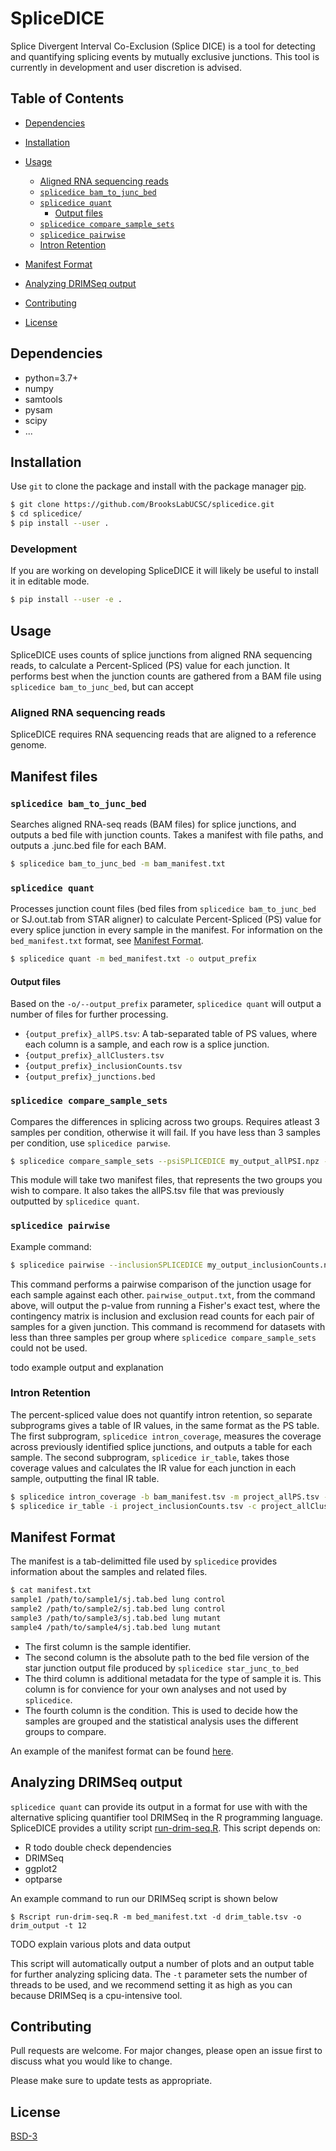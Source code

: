 # SpliceDICE
Splice Divergent Interval Co-Exclusion (Splice DICE) is a tool for detecting and quantifying splicing events
by mutually exclusive junctions. This tool is currently in development and
user discretion is advised.

## Table of Contents
  * [Dependencies](#dependencies)
  * [Installation](#installation)
  * [Usage](#usage)
    + [Aligned RNA sequencing reads](#aligned-rna-sequencing-reads)
    + [`splicedice bam_to_junc_bed`](#splicedice-bam_to_junc_bed)
    + [`splicedice quant`](#splicedice-quant)
      - [Output files](#output-files)
    + [`splicedice compare_sample_sets`](#splicedice-compare_sample_sets)
    + [`splicedice pairwise`](#splicedice-pairwise)
    + [Intron Retention](#intron-retention)

  * [Manifest Format](#manifest-format)
  * [Analyzing DRIMSeq output](#analyzing-drimseq-output)
  * [Contributing](#contributing)
  * [License](#license)

## Dependencies
- python=3.7+
- numpy
- samtools
- pysam
- scipy
- ...

## Installation

Use `git` to clone the package and install with the package manager [pip](https://pip.pypa.io/en/stable/).

```bash
$ git clone https://github.com/BrooksLabUCSC/splicedice.git
$ cd splicedice/
$ pip install --user .
```
### Development
If you are working on developing SpliceDICE it will likely be useful to install it in editable mode.
```bash
$ pip install --user -e .
```

## Usage

SpliceDICE uses counts of splice junctions from aligned RNA sequencing reads, to calculate a Percent-Spliced (PS) value for each junction. It performs best when the junction counts are gathered from a BAM file using `splicedice bam_to_junc_bed`, but can accept

### Aligned RNA sequencing reads
SpliceDICE requires RNA sequencing reads that are aligned to a reference genome. 

## Manifest files


### `splicedice bam_to_junc_bed`
Searches aligned RNA-seq reads (BAM files) for splice junctions, and outputs a bed file with junction counts. Takes a manifest with file paths, and outputs a .junc.bed file for each BAM.
```bash
$ splicedice bam_to_junc_bed -m bam_manifest.txt
```

### `splicedice quant`
Processes junction count files (bed files from `splicedice bam_to_junc_bed` or SJ.out.tab from STAR aligner) to calculate Percent-Spliced (PS) value for every splice junction in every sample in the manifest.
For information on the `bed_manifest.txt` format, see [Manifest Format](#manifest-format).
```bash
$ splicedice quant -m bed_manifest.txt -o output_prefix
```

#### Output files
Based on the `-o/--output_prefix` parameter, `splicedice quant` will output a number
of files for further processing.
- `{output_prefix}_allPS.tsv`: A tab-separated table of PS values, where each column is a sample, and each row is a splice junction.
- `{output_prefix}_allClusters.tsv`
- `{output_prefix}_inclusionCounts.tsv`
- `{output_prefix}_junctions.bed`

### `splicedice compare_sample_sets`
Compares the differences in splicing across two groups. Requires atleast 3
samples per condition, otherwise it will fail. If you have less than 3 samples
per condition, use `splicedice parwise`.
```bash
$ splicedice compare_sample_sets --psiSPLICEDICE my_output_allPSI.npz -m1 ctrl_manifest.txt -m2 mut_manifest.txt
```
This module will take two manifest files, that represents the two groups you
wish to compare. It also takes the allPS.tsv file that was previously outputted by
`splicedice quant`.

### `splicedice pairwise`
Example command:

```bash
$ splicedice pairwise --inclusionSPLICEDICE my_output_inclusionCounts.npz -c my_output_all_clusters2.tsv >pairwise_output.txt
```

This command performs a pairwise comparison of the junction usage for each
sample against each other. `pairwise_output.txt`, from the command above, will
output the p-value from running a Fisher's exact test, where the contingency
matrix is inclusion and exclusion read counts for each pair of samples for a
given junction. This command is recommend for datasets with less than three
samples per group where `splicedice compare_sample_sets` could not be used.

todo example output and explanation

### Intron Retention
The percent-spliced value does not quantify intron retention, so separate subprograms gives a table of IR values, in the same format as the PS table. The first subprogram, `splicedice intron_coverage`, measures the coverage across previously identified splice junctions, and outputs a table for each sample. The second subprogram, `splicedice ir_table`, takes those coverage values and calculates the IR value for each junction in each sample, outputting the final IR table.

```bash
$ splicedice intron_coverage -b bam_manifest.tsv -m project_allPS.tsv -j project_junctions.bed -n 4 -o coverage_output_dir
$ splicedice ir_table -i project_inclusionCounts.tsv -c project_allClusters.tsv -d coverage_output_dir -o project_output_prefix
```


## Manifest Format
The manifest is a tab-delimitted file used by `splicedice` provides information about
the samples and related files.
```bash
$ cat manifest.txt
sample1 /path/to/sample1/sj.tab.bed lung control
sample2 /path/to/sample2/sj.tab.bed lung control
sample3 /path/to/sample3/sj.tab.bed lung mutant
sample4 /path/to/sample4/sj.tab.bed lung mutant
```
- The first column is the sample identifier.
- The second column is the absolute path to the bed file version of the star junction output file produced by `splicedice star_junc_to_bed`
- The third column is additional metadata for the type of sample it is. This column is for convience for your own analyses and not used by `splicedice`.
- The fourth column is the condition. This is used to decide how the samples are
grouped and the statistical analysis uses the different groups to compare.

An example of the manifest format can be found [here](data/example_manifest.txt).

## Analyzing DRIMSeq output
`splicedice quant` can provide its output in a format for use with with the
alternative splicing quantifier tool DRIMSeq in the R programming language.
SpliceDICE provides a utility script [run-drim-seq.R](scripts/run-drim-seq.R). This
script depends on:
- R todo double check dependencies
- DRIMSeq
- ggplot2
- optparse

An example command to run our DRIMSeq script is shown below
```
$ Rscript run-drim-seq.R -m bed_manifest.txt -d drim_table.tsv -o drim_output -t 12
```

TODO explain various plots and data output

This script will automatically output a number of plots and an output table for
further analyzing splicing data. The `-t` parameter sets the number of threads
to be used, and we recommend setting it as high as you can because DRIMSeq is a
cpu-intensive tool.

## Contributing
Pull requests are welcome. For major changes, please open an issue first to discuss what you would like to change.

Please make sure to update tests as appropriate.

## License
[BSD-3](LICENSE)
